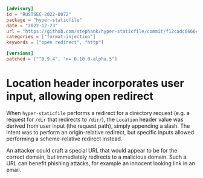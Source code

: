 ```toml
[advisory]
id = "RUSTSEC-2022-0072"
package = "hyper-staticfile"
date = "2022-12-23"
url = "https://github.com/stephank/hyper-staticfile/commit/f12cadc6666c6f555d29725f5bc45da2103f24ea"
categories = ["format-injection"]
keywords = ["open redirect", "http"]

[versions]
patched = ["^0.9.4", ">= 0.10.0-alpha.5"]
```

# Location header incorporates user input, allowing open redirect

When `hyper-staticfile` performs a redirect for a directory request (e.g. a
request for `/dir` that redirects to `/dir/`), the `Location` header value was
derived from user input (the request path), simply appending a slash. The
intent was to perform an origin-relative redirect, but specific inputs
allowed performing a scheme-relative redirect instead.

An attacker could craft a special URL that would appear to be for the correct
domain, but immediately redirects to a malicious domain. Such a URL can benefit
phishing attacks, for example an innocent looking link in an email.
